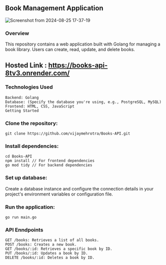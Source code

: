 ## Book Management Application
![Screenshot from 2024-08-25 17-37-19](https://github.com/user-attachments/assets/5aa577ec-4f0c-4822-a95d-cc7a61ac9b62)

### Overview

This repository contains a web application built with Golang for managing a book library. Users can create, read, update, and delete books.

## Hosted Link : https://books-api-8tv3.onrender.com/

### Technologies Used

    Backend: Golang
    Database: (Specify the database you're using, e.g., PostgreSQL, MySQL)
    Frontend: HTML, CSS, JavaScript
    Getting Started

### Clone the repository:

    git clone https://github.com/vijaymehrotra/Books-API.git

### Install dependencies:

    cd Books-API
    npm install // For frontend dependencies
    go mod tidy // For backend dependencies
### Set up database: 

Create a database instance and configure the connection details in your project's environment variables or configuration file.

### Run the application:

    go run main.go
    
### API Enndpoints

    GET /books: Retrieves a list of all books.
    POST /books: Creates a new book.
    GET /books/:id: Retrieves a specific book by ID.
    PUT /books/:id: Updates a book by ID.
    DELETE /books/:id: Deletes a book by ID.

